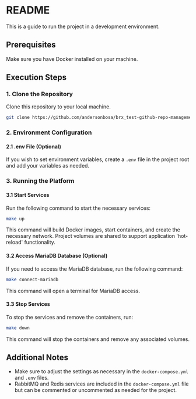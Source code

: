 # README

This is a guide to run the project in a development environment.

## Prerequisites
Make sure you have Docker installed on your machine.

## Execution Steps

### 1. Clone the Repository
Clone this repository to your local machine.

```bash
git clone https://github.com/andersonbosa/brx_test-github-repo-management
```

### 2. Environment Configuration

#### 2.1 .env File (Optional)
If you wish to set environment variables, create a `.env` file in the project root and add your variables as needed.

### 3. Running the Platform

#### 3.1 Start Services
Run the following command to start the necessary services:

```bash
make up
```

This command will build Docker images, start containers, and create the necessary network. Project volumes are shared to support application 'hot-reload' functionality.

#### 3.2 Access MariaDB Database (Optional)
If you need to access the MariaDB database, run the following command:

```bash
make connect-mariadb
```

This command will open a terminal for MariaDB access.

#### 3.3 Stop Services
To stop the services and remove the containers, run:

```bash
make down
```

This command will stop the containers and remove any associated volumes.

## Additional Notes
- Make sure to adjust the settings as necessary in the `docker-compose.yml` and `.env` files.
- RabbitMQ and Redis services are included in the `docker-compose.yml` file but can be commented or uncommented as needed for the project.